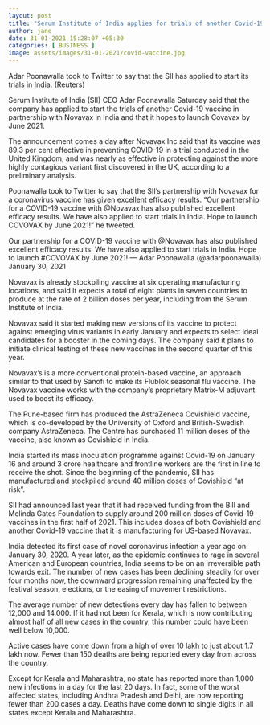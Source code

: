```yaml
---
layout: post
title: "Serum Institute of India applies for trials of another Covid-19 vaccine; hopes to launch Covavax by June 2021"
author: jane 
date: 31-01-2021 15:28:07 +05:30 
categories: [ BUSINESS ] 
image: assets/images/31-01-2021/covid-vaccine.jpg
---
```

Adar Poonawalla took to Twitter to say that the SII has applied to start its trials in India. (Reuters)

Serum Institute of India (SII) CEO Adar Poonawalla Saturday said that the company has applied to start the trials of another Covid-19 vaccine in partnership with Novavax in India and that it hopes to launch Covavax by June 2021.

The announcement comes a day after Novavax Inc said that its vaccine was 89.3 per cent effective in preventing COVID-19 in a trial conducted in the United Kingdom, and was nearly as effective in protecting against the more highly contagious variant first discovered in the UK, according to a preliminary analysis.

Poonawalla took to Twitter to say that the SII’s partnership with Novavax for a coronavirus vaccine has given excellent efficacy results. “Our partnership for a COVID-19 vaccine with @Novavax has also published excellent efficacy results. We have also applied to start trials in India. Hope to launch COVOVAX by June 2021!” he tweeted.

Our partnership for a COVID-19 vaccine with @Novavax has also published excellent efficacy results. We have also applied to start trials in India. Hope to launch #COVOVAX by June 2021! — Adar Poonawalla (@adarpoonawalla) January 30, 2021

Novavax is already stockpiling vaccine at six operating manufacturing locations, and said it expects a total of eight plants in seven countries to produce at the rate of 2 billion doses per year, including from the Serum Institute of India.

Novavax said it started making new versions of its vaccine to protect against emerging virus variants in early January and expects to select ideal candidates for a booster in the coming days. The company said it plans to initiate clinical testing of these new vaccines in the second quarter of this year.

Novavax’s is a more conventional protein-based vaccine, an approach similar to that used by Sanofi to make its Flublok seasonal flu vaccine. The Novavax vaccine works with the company’s proprietary Matrix-M adjuvant used to boost its efficacy.

The Pune-based firm has produced the AstraZeneca Covishield vaccine, which is co-developed by the University of Oxford and British-Swedish company AstraZeneca. The Centre has purchased 11 million doses of the vaccine, also known as Covishield in India.

India started its mass inoculation programme against Covid-19 on January 16 and around 3 crore healthcare and frontline workers are the first in line to receive the shot. Since the beginning of the pandemic, SII has manufactured and stockpiled around 40 million doses of Covishield “at risk”.

SII had announced last year that it had received funding from the Bill and Melinda Gates Foundation to supply around 200 million doses of Covid-19 vaccines in the first half of 2021. This includes doses of both Covishield and another Covid-19 vaccine that it is manufacturing for US-based Novavax.

India detected its first case of novel coronavirus infection a year ago on January 30, 2020. A year later, as the epidemic continues to rage in several American and European countries, India seems to be on an irreversible path towards exit. The number of new cases has been declining steadily for over four months now, the downward progression remaining unaffected by the festival season, elections, or the easing of movement restrictions.

The average number of new detections every day has fallen to between 12,000 and 14,000. If it had not been for Kerala, which is now contributing almost half of all new cases in the country, this number could have been well below 10,000.

Active cases have come down from a high of over 10 lakh to just about 1.7 lakh now. Fewer than 150 deaths are being reported every day from across the country.

Except for Kerala and Maharashtra, no state has reported more than 1,000 new infections in a day for the last 20 days. In fact, some of the worst affected states, including Andhra Pradesh and Delhi, are now reporting fewer than 200 cases a day. Deaths have come down to single digits in all states except Kerala and Maharashtra.